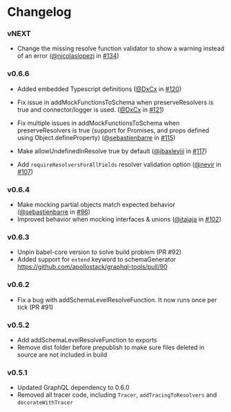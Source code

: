 # Changelog

### vNEXT

* Change the missing resolve function validator to show a warning instead of an error ([@nicolaslopezj](https://github.com/nicolaslopezj) in [#134](https://github.com/apollostack/graphql-tools/pull/134))

### v0.6.6
* Added embedded Typescript definitions ([@DxCx](https://github.com/DxCx) in [#120](https://github.com/apollostack/graphql-tools/pull/120))

* Fix issue in addMockFunctionsToSchema when preserveResolvers is true and connector/logger is used. ([@DxCx](https://github.com/DxCx) in [#121](https://github.com/apollostack/graphql-tools/pull/121))

* Fix multiple issues in addMockFunctionsToSchema when preserveResolvers is true (support for Promises, and props defined using Object.defineProperty) ([@sebastienbarre](https://github.com/sebastienbarre) in [#115](https://github.com/apollostack/graphql-tools/pull/115))

* Make allowUndefinedInResolve true by default ([@jbaxleyiii](https://github.com/jbaxleyiii) in [#117](https://github.com/apollostack/graphql-tools/pull/117))

* Add `requireResolversForAllFields` resolver validation option ([@nevir](https://github.com/nevir) in [#107](https://github.com/apollostack/graphql-tools/pull/107))

### v0.6.4
* Make mocking partial objects match expected behavior ([@sebastienbarre](https://github.com/sebastienbarre) in [#96](https://github.com/apollostack/graphql-tools/pull/96))
* Improved behavior when mocking interfaces & unions ([@itajaja](https://github.com/itajaja) in [#102](https://github.com/apollostack/graphql-tools/pull/102))

### v0.6.3

* Unpin babel-core version to solve build problem (PR #92)
* Added support for `extend` keyword to schemaGenerator https://github.com/apollostack/graphql-tools/pull/90

### v0.6.2

* Fix a bug with addSchemaLevelResolveFunction. It now runs once per tick (PR #91)

### v0.5.2

* Add addSchemaLevelResolveFunction to exports
* Remove dist folder before prepublish to make sure files deleted in source are not included in build

### v0.5.1

* Updated GraphQL dependency to 0.6.0
* Removed all tracer code, including `Tracer`, `addTracingToResolvers` and `decorateWithTracer`
